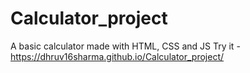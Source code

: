 # Calculator_project
A basic calculator made with HTML, CSS and JS
Try it - https://dhruv16sharma.github.io/Calculator_project/
